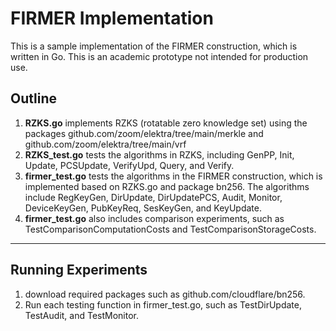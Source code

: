 # FIRMER Implementation
This is a sample implementation of the FIRMER construction, which is written in Go. This is an academic prototype not intended for production use.

## Outline

1. **RZKS.go** implements RZKS (rotatable zero knowledge set) using the packages github.com/zoom/elektra/tree/main/merkle and github.com/zoom/elektra/tree/main/vrf
2. **RZKS_test.go** tests the algorithms in RZKS, including GenPP, Init, Update, PCSUpdate, VerifyUpd, Query, and Verify.
3. **firmer_test.go** tests the algorithms in the FIRMER construction, which is implemented based on RZKS.go and package bn256. The algorithms include RegKeyGen, DirUpdate, DirUpdatePCS, Audit, Monitor, DeviceKeyGen, PubKeyReq, SesKeyGen, and KeyUpdate.
4. **firmer_test.go** also includes comparison experiments, such as TestComparisonComputationCosts and TestComparisonStorageCosts.

---

## Running Experiments
1. download required packages such as github.com/cloudflare/bn256.
2. Run each testing function in firmer_test.go, such as TestDirUpdate, TestAudit, and TestMonitor. 
